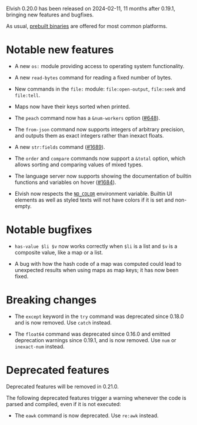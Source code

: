 Elvish 0.20.0 has been released on 2024-02-11, 11 months after 0.19.1, bringing
new features and bugfixes.

As usual, [prebuilt binaries](https://elv.sh/get) are offered for most common
platforms.

# Notable new features

-   A new `os:` module providing access to operating system functionality.

-   A new `read-bytes` command for reading a fixed number of bytes.

-   New commands in the `file:` module: `file:open-output`, `file:seek` and
    `file:tell`.

-   Maps now have their keys sorted when printed.

-   The `peach` command now has a `&num-workers` option
    ([#648](https://github.com/elves/elvish/issues/648)).

-   The `from-json` command now supports integers of arbitrary precision, and
    outputs them as exact integers rather than inexact floats.

-   A new `str:fields` command ([#1689](https://b.elv.sh/1689)).

-   The `order` and `compare` commands now support a `&total` option, which
    allows sorting and comparing values of mixed types.

-   The language server now supports showing the documentation of builtin
    functions and variables on hover ([#1684](https://b.elv.sh/1684)).

-   Elvish now respects the [`NO_COLOR`](https://no-color.org) environment
    variable. Builtin UI elements as well as styled texts will not have colors
    if it is set and non-empty.

# Notable bugfixes

-   `has-value $li $v` now works correctly when `$li` is a list and `$v` is a
    composite value, like a map or a list.

-   A bug with how the hash code of a map was computed could lead to unexpected
    results when using maps as map keys; it has now been fixed.

# Breaking changes

-   The `except` keyword in the `try` command was deprecated since 0.18.0 and is
    now removed. Use `catch` instead.

-   The `float64` command was deprecated since 0.16.0 and emitted deprecation
    warnings since 0.19.1, and is now removed. Use `num` or `inexact-num`
    instead.

# Deprecated features

Deprecated features will be removed in 0.21.0.

The following deprecated features trigger a warning whenever the code is parsed
and compiled, even if it is not executed:

-   The `eawk` command is now deprecated. Use `re:awk` instead.
